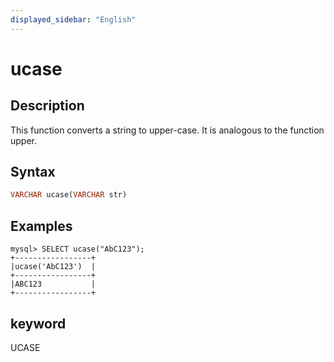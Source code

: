 ```yaml
---
displayed_sidebar: "English"
---
```


# ucase

## Description

This function converts a string to upper-case. It is analogous to the function upper.

## Syntax

```Haskell
VARCHAR ucase(VARCHAR str)
```

## Examples

```Plain Text
mysql> SELECT ucase("AbC123");
+-----------------+
|ucase('AbC123')  |
+-----------------+
|ABC123           |
+-----------------+
```

## keyword

UCASE
